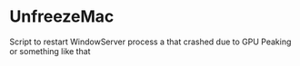 # UnfreezeMac
Script to restart WindowServer process a that crashed due to GPU Peaking or something like that
